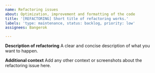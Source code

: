 ```yaml
---
name: Refactoring issues
about: Optimization, improvement and formatting of the code
title: '[REFACTORING] Short title of refactoring works.'
labels: 'type: maintenance, status: backlog, priority: low'
assignees: Bangerok

---
```


**Description of refactoring**
A clear and concise description of what you want to happen.

**Additional context**
Add any other context or screenshots about the refactoring issue here.
